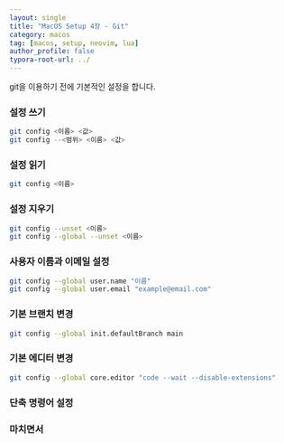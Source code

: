 ```yaml
---
layout: single
title: "MacOS Setup 4장 - Git"
category: macos
tag: [macos, setup, neovim, lua]
author_profile: false
typora-root-url: ../
---
```


git을 이용하기 전에 기본적인 설정을 합니다.



### 설정 쓰기

```bash
git config <이름> <값>
git config --<범위> <이름> <값>
```



### 설정 읽기

```bash
git config <이름>
```



### 설정 지우기

```bash
git config --unset <이름>
git config --global --unset <이름>
```



### 사용자 이름과 이메일 설정

```bash
git config --global user.name "이름"
git config --global user.email "example@email.com"
```



### 기본 브랜치 변경

```bash
git config --global init.defaultBranch main
```



### 기본 에디터 변경

````bash
git config --global core.editor "code --wait --disable-extensions"
````



### 단축 명령어 설정



### 마치면서

